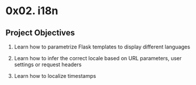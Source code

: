 # 0x02. i18n

## Project Objectives

1. Learn how to parametrize Flask templates to display different languages

2. Learn how to infer the correct locale based on URL parameters, user settings or request headers

3. Learn how to localize timestamps

